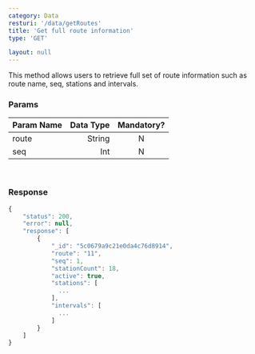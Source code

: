 ```yaml
---
category: Data
resturi: '/data/getRoutes'
title: 'Get full route information'
type: 'GET'

layout: null
---
```


This method allows users to retrieve full set of route information such as route name, seq, stations and intervals.

### Params

| Param Name        | Data Type    |  Mandatory?  |
| --------   | -----:   | :----: |
| route       | String      |   N    |
| seq        | Int      |   N    |

<br/>

### Response

```javascript
{
    "status": 200,
    "error": null,
    "response": [
        {
            "_id": "5c0679a9c21e0da4c76d8914",
            "route": "11",
            "seq": 1,
            "stationCount": 18,
            "active": true,
            "stations": [
              ...
            ],
            "intervals": [
              ...
            ]
        }
    ]
}
```
